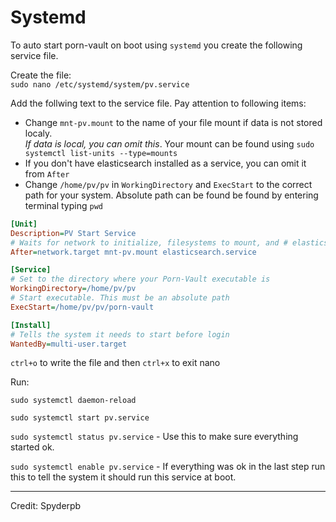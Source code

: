 # Systemd

To auto start porn-vault on boot using `systemd` you create the following service file.

Create the file:  
`sudo nano /etc/systemd/system/pv.service`

Add the follwing text to the service file. Pay attention to following items:

- Change `mnt-pv.mount` to the name of your file mount if data is not stored localy.  
*If data is local, you can omit this*. Your mount can be found using `sudo systemctl list-units --type=mounts`
- If you don't have elasticsearch installed as a service, you can omit it from `After`
- Change `/home/pv/pv` in `WorkingDirectory` and `ExecStart` to the correct path for your system. Absolute path can be found be found by entering terminal typing `pwd`

```ini
[Unit]
Description=PV Start Service
# Waits for network to initialize, filesystems to mount, and # elasticsearch to start
After=network.target mnt-pv.mount elasticsearch.service

[Service]
# Set to the directory where your Porn-Vault executable is
WorkingDirectory=/home/pv/pv
# Start executable. This must be an absolute path
ExecStart=/home/pv/pv/porn-vault

[Install]
# Tells the system it needs to start before login
WantedBy=multi-user.target
```

`ctrl+o` to write the file and then `ctrl+x` to exit nano

Run:

`sudo systemctl daemon-reload`

`sudo systemctl start pv.service`

`sudo systemctl status pv.service`  - Use this to make sure everything started ok.

`sudo systemctl enable pv.service` - If everything was ok in the last step run this to tell the system it should run this service at boot.

___ 

Credit: Spyderpb